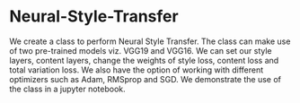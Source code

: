 # Neural-Style-Transfer

We create a class to perform Neural Style Transfer. The class can make use of two pre-trained models viz. VGG19 and VGG16. We can set our style layers, content layers, change the weights of style loss, content loss and total variation loss. We also have the option of working with different optimizers such as Adam, RMSprop and SGD.
We demonstrate the use of the class in a jupyter notebook.
